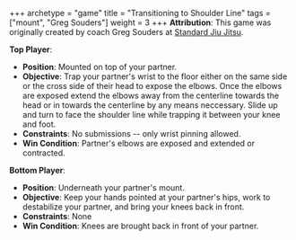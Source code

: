 +++
archetype = "game"
title = "Transitioning to Shoulder Line"
tags = ["mount", "Greg Souders"]
weight = 3
+++
**Attribution**: This game was originally created by coach Greg Souders at [Standard Jiu Jitsu](https://standardjiujitsu.com).


**Top Player**:
  * **Position**: Mounted on top of your partner.
  * **Objective**: Trap your partner's wrist to the floor either on the same side or the cross side of their head to expose the elbows. Once the elbows are exposed extend the elbows away from the centerline towards the head or in towards the centerline by any means neccessary. Slide up and turn to face the shoulder line while trapping it between your knee and foot.
  * **Constraints**: No submissions -- only wrist pinning allowed.
  * **Win Condition**: Partner's elbows are exposed and extended or contracted.

**Bottom Player**:
  * **Position**: Underneath your partner's mount.
  * **Objective**: Keep your hands pointed at your partner's hips, work to destabilize your partner, and bring your knees back in front.
  * **Constraints**: None
  * **Win Condition**: Knees are brought back in front of your partner.
